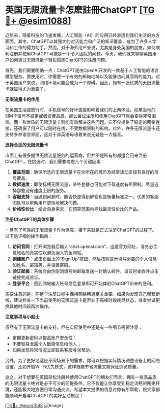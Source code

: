 # 英国无限流量卡怎麽註冊ChatGPT [[TG💪+ @esim1088](https://t.me/s/esim1088)]

近年来，随着科技的飞速发展，人工智能（AI）的应用已经渗透到我们生活的方方面面。其中，ChatGPT以其强大的对话能力和广泛的知识覆盖，成为了许多人学习和工作的得力助手。然而，对于海外用户来说，尤其是身处英国的朋友，如何顺利注册并使用ChatGPT可能是一个令人困扰的问题。今天，我们就来聊聊英国用户如何通过无限流量卡轻松搞定ChatGPT的注册问题。

首先，我们需要明确一点：ChatGPT是由OpenAI开发的一款基于人工智能的语言模型服务。要使用它，你需要一个有效的邮箱地址以及能够访问其官网的能力。对于英国用户来说，网络环境可能会成为一个障碍。因此，拥有一张优质的无限流量卡就显得尤为重要了。

**无限流量卡的作用**

在英国生活或旅行时，手机信号的好坏直接影响着我们的上网体验。如果当地的SIM卡信号不稳定或者资费高昂，那么尝试注册和使用ChatGPT就会变得非常困难。而一张优质的无限流量卡则能有效解决这些问题。它不仅提供了稳定的网络连接，还确保了用户可以随时在线，不受数据限制的影响。此外，许多无限流量卡还支持多种语言界面，这对于非英语母语者来说无疑是一大福音。

**选择合适的无限流量卡**

市面上有很多提供无限流量服务的运营商，但并不是所有的都适合用来注册ChatGPT。在挑选时，我们需要考虑几个关键因素：

1. **覆盖范围**：确保所选的无限流量卡在你所在的城市及经常活动区域有良好的信号覆盖。
2. **数据速度**：即使标榜无限流量，某些套餐也可能对下载速度有所限制。尽量选择那些没有速度上限的服务。
3. **客服支持**：当遇到问题时，能否快速得到解答也是衡量标准之一。优质的客服团队可以帮助用户更快地解决问题。
4. **价格性价比**：结合自身需求，在预算范围内寻找最具性价比的产品。

**注册ChatGPT的具体步骤**

一旦有了可靠的无限流量卡作为保障，接下来就是正式注册ChatGPT的过程了。以下是详细的操作指南：

1. **访问官网**：打开浏览器后输入“chat.openai.com”，这是官方网址，请务必注意域名的真实性以避免误入钓鱼网站。
2. **创建账户**：点击页面上的“Sign Up”按钮，然后按照提示填写必要的个人信息如姓名、邮箱等，并设置密码。
3. **验证邮箱**：系统会向你刚刚填写的邮箱发送一封确认邮件，请及时查收并点击链接完成验证。
4. **登录平台**：回到网站输入账号信息登录即可开始体验ChatGPT带来的便利。

需要注意的是，在整个注册过程中保持网络畅通至关重要。如果你发现自己频繁断线，建议检查一下当前使用的无限流量卡是否处于高峰时段耗尽状态，或者尝试更换其他时间段再次操作。

**注意事项与小贴士**

虽然有了无限流量卡的支持，但在实际使用中还是有一些细节需要注意：

- 定期更新密码以提高账户安全性；
- 不要轻易泄露个人敏感信息给他人；
- 如果发现异常情况立即联系客服寻求帮助。

另外，为了更好地适应不同场景下的需求，你可以根据实际情况调整设备上的网络设置，比如开启Wi-Fi优先模式，这样既能节省流量又能保证浏览质量。

总之，对于想要在英国轻松注册并使用ChatGPT的朋友们而言，拥有一张高品质的无限流量卡绝对是必不可少的前提条件。它不仅能让你享受到稳定流畅的网络环境，还能极大地方便日常沟通交流。希望本文提供的信息对你有所帮助，祝大家都能顺利开启与ChatGPT的美好互动旅程！

[[TG💪+ @esim1088](https://t.me/s/esim1088) ![Image](https://i.postimg.cc/4NQfJmqS/Snipaste-2025-05-13-00-14-12.png)]